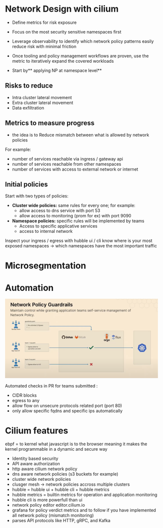 # Network Design with cilium

* Define metrics for risk exposure
* Focus on the most security sensitive namespaces first
* Leverage observability to identify which network policy patterns easily reduce risk with minimal friction
* Once tooling and policy management workflows are proven, use the metric to iteratively expand the covered workloads


* Start by** applying NP at namespace level**

## Risks to reduce 
* Intra cluster lateral movement
* Extra cluster lateral movement
* Data exfiltration

## Metrics to measure progress
* the idea is to Reduce mismatch between what is allowed by network policies

For example: 
* number of services reachable  via ingress / gateway api
* number of services reachable from other namespaces
* number of services with access to external network or internet

## Initial policies 

Start with two types of policies: 
* **Cluster wide policies:** same rules for every one; for example: 
  * allow access to dns service with port 53
  * allow access to monitoring (prom for ex) with port 9090
* **Namespace policies:** specific rules will be implemented by teams
  * Access to specific applicative services
  * access to internal network
 
Inspect your ingress / egress with hubble ui / cli
know where is your most exposed namespaces -> which namespaces have the most important traffic 

# Microsegmentation


# Automation

![alt text](https://github.com/ozendorf/cilium/blob/main/network_policies_guardrails.png)

Automated checks in PR for teams submitted : 
* CIDR blocks
* egress to any
* allow flow on unsecure protocols related port (port 80)
* only allow specific fqdns and specific ips automatically

# Cilium features

ebpf = to kernel what javascript is to the browser
meaning it makes the kernel programmable in a dynamic and secure way

* Identity based security
* API aware authorization
* http aware cilium network policy
* dns aware network policies (s3 buckets for example)
* cluster wide network policies
* clusger mesh -> network policies accross multiple clusters
* hubble = hubble ui + hubble cli + hubble metrics
 * hubble metrics = builtin metrics for operation and application monitoring
 * hubble cli is more powerfull than ui
* network policy editor editor.cilium.io
* grafana for policy verdict metrics and to follow if you have implemented all network policy (mismatch monitoring)
* parses API protocols like HTTP, gRPC, and Kafka
